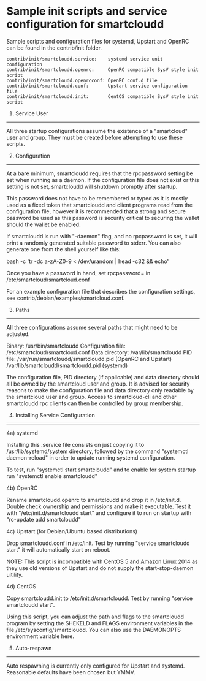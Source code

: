 Sample init scripts and service configuration for smartcloudd
==========================================================

Sample scripts and configuration files for systemd, Upstart and OpenRC
can be found in the contrib/init folder.

    contrib/init/smartcloudd.service:    systemd service unit configuration
    contrib/init/smartcloudd.openrc:     OpenRC compatible SysV style init script
    contrib/init/smartcloudd.openrcconf: OpenRC conf.d file
    contrib/init/smartcloudd.conf:       Upstart service configuration file
    contrib/init/smartcloudd.init:       CentOS compatible SysV style init script

1. Service User
---------------------------------

All three startup configurations assume the existence of a "smartcloud" user
and group.  They must be created before attempting to use these scripts.

2. Configuration
---------------------------------

At a bare minimum, smartcloudd requires that the rpcpassword setting be set
when running as a daemon.  If the configuration file does not exist or this
setting is not set, smartcloudd will shutdown promptly after startup.

This password does not have to be remembered or typed as it is mostly used
as a fixed token that smartcloudd and client programs read from the configuration
file, however it is recommended that a strong and secure password be used
as this password is security critical to securing the wallet should the
wallet be enabled.

If smartcloudd is run with "-daemon" flag, and no rpcpassword is set, it will
print a randomly generated suitable password to stderr.  You can also
generate one from the shell yourself like this:

bash -c 'tr -dc a-zA-Z0-9 < /dev/urandom | head -c32 && echo'

Once you have a password in hand, set rpcpassword= in /etc/smartcloud/smartcloud.conf

For an example configuration file that describes the configuration settings,
see contrib/debian/examples/smartcloud.conf.

3. Paths
---------------------------------

All three configurations assume several paths that might need to be adjusted.

Binary:              /usr/bin/smartcloudd
Configuration file:  /etc/smartcloud/smartcloud.conf
Data directory:      /var/lib/smartcloudd
PID file:            /var/run/smartcloudd/smartcloudd.pid (OpenRC and Upstart)
                     /var/lib/smartcloudd/smartcloudd.pid (systemd)

The configuration file, PID directory (if applicable) and data directory
should all be owned by the smartcloud user and group.  It is advised for security
reasons to make the configuration file and data directory only readable by the
smartcloud user and group.  Access to smartcloud-cli and other smartcloudd rpc clients
can then be controlled by group membership.

4. Installing Service Configuration
-----------------------------------

4a) systemd

Installing this .service file consists on just copying it to
/usr/lib/systemd/system directory, followed by the command
"systemctl daemon-reload" in order to update running systemd configuration.

To test, run "systemctl start smartcloudd" and to enable for system startup run
"systemctl enable smartcloudd"

4b) OpenRC

Rename smartcloudd.openrc to smartcloudd and drop it in /etc/init.d.  Double
check ownership and permissions and make it executable.  Test it with
"/etc/init.d/smartcloudd start" and configure it to run on startup with
"rc-update add smartcloudd"

4c) Upstart (for Debian/Ubuntu based distributions)

Drop smartcloudd.conf in /etc/init.  Test by running "service smartcloudd start"
it will automatically start on reboot.

NOTE: This script is incompatible with CentOS 5 and Amazon Linux 2014 as they
use old versions of Upstart and do not supply the start-stop-daemon uitility.

4d) CentOS

Copy smartcloudd.init to /etc/init.d/smartcloudd. Test by running "service smartcloudd start".

Using this script, you can adjust the path and flags to the smartcloudd program by
setting the SHEKELD and FLAGS environment variables in the file
/etc/sysconfig/smartcloudd. You can also use the DAEMONOPTS environment variable here.

5. Auto-respawn
-----------------------------------

Auto respawning is currently only configured for Upstart and systemd.
Reasonable defaults have been chosen but YMMV.
